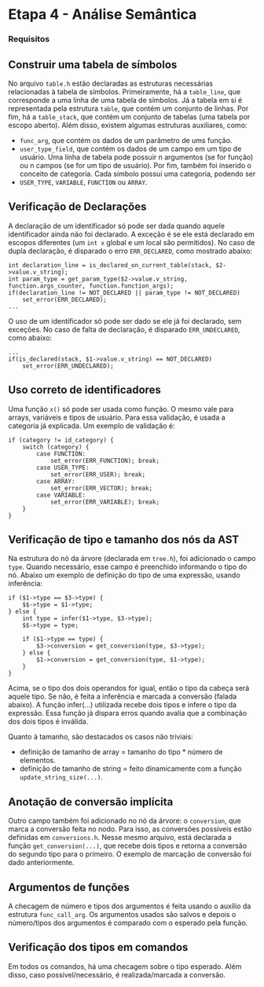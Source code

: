 # Etapa 4 - Análise Semântica

### Requisitos

## Construir uma tabela de símbolos

No arquivo ```table.h``` estão declaradas as estruturas necessárias relacionadas à tabela de símbolos.
Primeiramente, há a ```table_line```, que corresponde a uma linha de uma tabela de símbolos.
Já a tabela em si é representada pela estrutura ```table```, que contém um conjunto de linhas.
Por fim, há a ```table_stack```, que contém um conjunto de tabelas (uma tabela por escopo aberto).
Além disso, existem algumas estruturas auxiliares, como:
- ```func_arg```, que contém os dados de um parâmetro de ums função. 
- ```user_type_field```, que contém os dados de um campo em um tipo de usuário.
Uma linha de tabela pode possuir n argumentos (se for função) ou n campos (se for um tipo de usuário).
Por fim, também foi inserido o conceito de categoria. Cada símbolo possui uma categoria, podendo ser
- ```USER_TYPE```, ```VARIABLE```, ```FUNCTION``` ou ```ARRAY```.

## Verificação de Declarações

A declaração de um identificador só pode ser dada quando aquele identificador ainda não foi declarado.
A exceção é se ele está declarado em escopos diferentes (um ```int x``` global e um local são permitidos).
No caso de dupla declaração, é disparado o erro ```ERR_DECLARED```, como mostrado abaixo:
```
int declaration_line = is_declared_on_current_table(stack, $2->value.v_string);
int param_type = get_param_type($2->value.v_string, function.args_counter, function.function_args);
if(declaration_line != NOT_DECLARED || param_type != NOT_DECLARED)
	set_error(ERR_DECLARED);
...
```
O uso de um identificador só pode ser dado se ele já foi declarado, sem exceções.
No caso de falta de declaração, é disparado ```ERR_UNDECLARED```, como abaixo:
```
...
if(is_declared(stack, $1->value.v_string) == NOT_DECLARED)
	set_error(ERR_UNDECLARED);
```


## Uso correto de identificadores

Uma função ```x()``` só pode ser usada como função. O mesmo vale para arrays, variáveis e tipos de usuário.
Para essa validação, é usada a categoria já explicada. Um exemplo de validação é:
```
if (category != id_category) {
	switch (category) {
		case FUNCTION:
			set_error(ERR_FUNCTION); break;
		case USER_TYPE:
			set_error(ERR_USER); break;
		case ARRAY:
			set_error(ERR_VECTOR); break;
		case VARIABLE:
			set_error(ERR_VARIABLE); break;
	}
}
```

## Verificação de tipo e tamanho dos nós da AST

Na estrutura do nó da árvore (declarada em ```tree.h```), foi adicionado o campo ```type```.
Quando necessário, esse campo é preenchido informando o tipo do nó.
Abaixo um exemplo de definição do tipo de uma expressão, usando inferência:
```
if ($1->type == $3->type) {
	$$->type = $1->type;
} else {
	int type = infer($1->type, $3->type);
	$$->type = type;

	if ($1->type == type) {
		$3->conversion = get_conversion(type, $3->type);
	} else {
		$1->conversion = get_conversion(type, $1->type);
	}
}
```
Acima, se o tipo dos dois operandos for igual, então o tipo da cabeça será aquele tipo.
Se não, é feita a inferência e marcada a conversão (falada abaixo).
A função infer(...) utilizada recebe dois tipos e infere o tipo da expressão.
Essa função já dispara erros quando avalia que a combinação dos dois tipos é inválida.

Quanto à tamanho, são destacados os casos não triviais:
- definição de tamanho de array = tamanho do tipo * número de elementos.
- definição de tamanho de string = feito dinamicamente com a função ```update_string_size(...)```.

## Anotação de conversão implícita

Outro campo também foi adicionado no nó da árvore: o ```conversion```, que marca a conversão feita no nodo.
Para isso, as conversões possíveis estão definidas em ```conversions.h```.
Nesse mesmo arquivo, está declarada a função ```get_conversion(...)```, que recebe dois tipos e retorna a conversão do segundo tipo para o primeiro.
O exemplo de marcação de conversão foi dado anteriormente.

## Argumentos de funções

A checagem de número e tipos dos argumentos é feita usando o auxílio da estrutura ```func_call_arg```.
Os argumentos usados são salvos e depois o número/tipos dos argumentos é comparado com o esperado pela função.

## Verificação dos tipos em comandos

Em todos os comandos, há uma checagem sobre o tipo esperado.
Além disso, caso possível/necessário, é realizada/marcada a conversão.